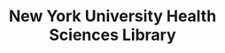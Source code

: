---
layout: repo
title: "New York University Health Sciences Library"
id: 21389
permalink: repos/21389/
---